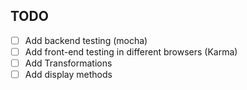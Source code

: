 ## TODO

- [ ] Add backend testing (mocha)
- [ ] Add front-end testing in different browsers (Karma)
- [ ] Add Transformations
- [ ] Add display methods
